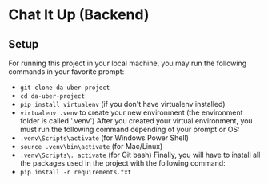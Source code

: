 # Chat It Up (Backend)

## Setup
For running this project in your local machine, you may run the following commands in your favorite prompt:
* `git clone da-uber-project`
* `cd da-uber-project`
* `pip install virtualenv` (if you don't have virtualenv installed)
* `virtualenv .venv` to create your new environment (the environment folder is called '.venv')
After you created your virtual environment, you must run the following command depending of your prompt or OS:
* `.venv\Scripts\activate` (for Windows Power Shell)
* `source .venv\bin\activate` (for Mac/Linux)
* `.venv\Scripts\. activate` (for Git bash)
Finally, you will have to install all the packages used in the project with the following command:
* `pip install -r requirements.txt`